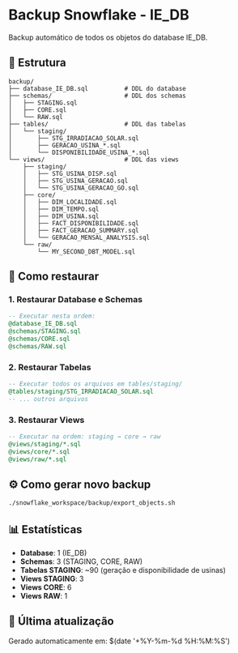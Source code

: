 # Backup Snowflake - IE_DB

Backup automático de todos os objetos do database IE_DB.

## 📁 Estrutura

```
backup/
├── database_IE_DB.sql          # DDL do database
├── schemas/                    # DDL dos schemas
│   ├── STAGING.sql
│   ├── CORE.sql
│   └── RAW.sql
├── tables/                     # DDL das tabelas
│   └── staging/
│       ├── STG_IRRADIACAO_SOLAR.sql
│       ├── GERACAO_USINA_*.sql
│       └── DISPONIBILIDADE_USINA_*.sql
└── views/                      # DDL das views
    ├── staging/
    │   ├── STG_USINA_DISP.sql
    │   ├── STG_USINA_GERACAO.sql
    │   └── STG_USINA_GERACAO_GO.sql
    ├── core/
    │   ├── DIM_LOCALIDADE.sql
    │   ├── DIM_TEMPO.sql
    │   ├── DIM_USINA.sql
    │   ├── FACT_DISPONIBILIDADE.sql
    │   ├── FACT_GERACAO_SUMMARY.sql
    │   └── GERACAO_MENSAL_ANALYSIS.sql
    └── raw/
        └── MY_SECOND_DBT_MODEL.sql
```

## 🔄 Como restaurar

### 1. Restaurar Database e Schemas

```sql
-- Executar nesta ordem:
@database_IE_DB.sql
@schemas/STAGING.sql
@schemas/CORE.sql
@schemas/RAW.sql
```

### 2. Restaurar Tabelas

```sql
-- Executar todos os arquivos em tables/staging/
@tables/staging/STG_IRRADIACAO_SOLAR.sql
-- ... outros arquivos
```

### 3. Restaurar Views

```sql
-- Executar na ordem: staging → core → raw
@views/staging/*.sql
@views/core/*.sql
@views/raw/*.sql
```

## ⚙️ Como gerar novo backup

```bash
./snowflake_workspace/backup/export_objects.sh
```

## 📊 Estatísticas

- **Database**: 1 (IE_DB)
- **Schemas**: 3 (STAGING, CORE, RAW)
- **Tabelas STAGING**: ~90 (geração e disponibilidade de usinas)
- **Views STAGING**: 3
- **Views CORE**: 6
- **Views RAW**: 1

## 📅 Última atualização

Gerado automaticamente em: $(date '+%Y-%m-%d %H:%M:%S')
